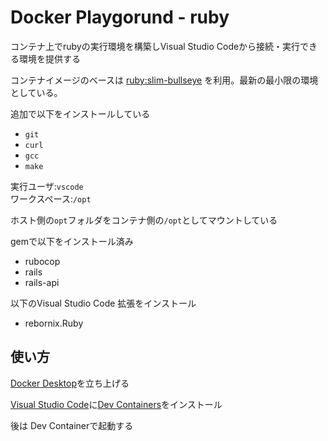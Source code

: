 # Docker Playgorund - ruby

コンテナ上でrubyの実行環境を構築しVisual Studio Codeから接続・実行できる環境を提供する

コンテナイメージのベースは
[ruby:slim-bullseye](https://hub.docker.com/_/ruby)
を利用。最新の最小限の環境としている。

追加で以下をインストールしている

* `git`
* `curl`
* `gcc`
* `make`

実行ユーザ:`vscode`  
ワークスペース:`/opt`  

ホスト側の`opt`フォルダをコンテナ側の`/opt`としてマウントしている

gemで以下をインストール済み

* rubocop
* rails
* rails-api

以下のVisual Studio Code 拡張をインストール

* rebornix.Ruby

## 使い方

[Docker Desktop](https://www.docker.com/products/docker-desktop/)を立ち上げる

[Visual Studio Code](https://azure.microsoft.com/ja-jp/products/visual-studio-code/)に[Dev Containers](https://marketplace.visualstudio.com/items?itemName=ms-vscode-remote.remote-containers)をインストール

後は Dev Containerで起動する
